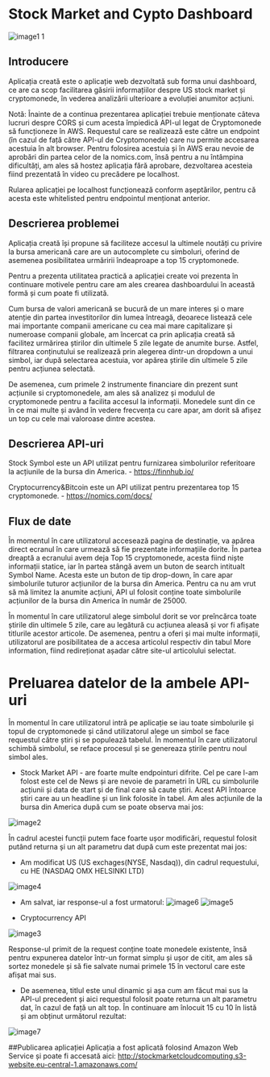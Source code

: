 # Stock Market and Cypto Dashboard

![image1 1](https://user-images.githubusercontent.com/83783825/117729933-3ee0f980-b1f4-11eb-9197-5b6b81d3c107.jpg)

## Introducere

Aplicația creată este o aplicație web dezvoltată sub forma unui dashboard, ce are ca scop facilitarea găsirii informațiilor despre US stock market și cryptomonede, în vederea analizării ulterioare a evoluției anumitor acțiuni.

Notă: Înainte de a continua prezentarea aplicației trebuie menționate câteva lucruri despre CORS și cum acesta împiedică API-ul legat de Cryptomonede să funcționeze în AWS. Requestul care se realizează este către un endpoint (în cazul de față către API-ul de Cryptomonede) care nu permite accesarea acestuia în alt browser. Pentru folosirea acestuia și în AWS erau nevoie de aprobări din partea celor de la nomics.com, însă pentru a nu întâmpina dificultăți, am ales să hostez aplicația fără aprobare, dezvoltarea acesteia fiind prezentată în video cu precădere pe localhost.

Rularea aplicației pe localhost funcționează conform așeptărilor, pentru că acesta este whitelisted pentru endpointul menționat anterior.

## Descrierea problemei
Aplicația creată își propune să faciliteze accesul la ultimele noutăți cu privire la bursa americană care are un autocomplete cu simboluri, oferind de asemenea posibilitatea urmăririi îndeaproape a top 15 cryptomonede.

Pentru a prezenta utilitatea practică a aplicației create voi prezenta în continuare motivele pentru care am ales crearea dashboardului în această formă și cum poate fi utilizată.

Cum bursa de valori americană se bucură de un mare interes și o mare atenție din partea investitorilor din lumea întreagă, deoarece listează cele mai importante companii americane cu cea mai mare capitalizare și numeroase companii globale, am încercat ca prin aplicația creată să facilitez urmărirea știrilor din ultimele 5 zile legate de anumite burse. Astfel, filtrarea conținutului se realizează prin alegerea dintr-un dropdown a unui simbol, iar după selectarea acestuia, vor apărea știrile din ultimele 5 zile pentru acțiunea selectată.

De asemenea, cum primele 2 instrumente financiare din prezent sunt acțiunile si cryptomonedele, am ales să analizez și modulul de cryptomonede pentru a facilita accesul la informații. Monedele sunt din ce în ce mai multe și având în vedere frecvența cu care apar, am dorit să afișez un top cu cele mai valoroase dintre acestea.

## Descrierea API-uri
Stock Symbol este un API utilizat pentru furnizarea simbolurilor referitoare la acțiunile de la bursa din America. - https://finnhub.io/

Cryptocurrency&Bitcoin este un API utilizat pentru prezentarea top 15 cryptomonede. - https://nomics.com/docs/

## Flux de date
În momentul în care utilizatorul accesează pagina de destinație, va apărea direct ecranul în care urmează să fie prezentate informațiile dorite. În partea dreaptă a ecranului avem deja Top 15 cryptomonede, acesta fiind niște informații statice, iar în partea stângă avem un buton de search intitualt Symbol Name. Acesta este un buton de tip drop-down, în care apar simbolurile tuturor acțiunilor de la bursa din America. Pentru ca nu am vrut să mă limitez la anumite acțiuni, API ul folosit conține toate simbolurile acțiunilor de la bursa din America în număr de 25000. 

În momentul în care utilizatorul alege simbolul dorit se vor preîncărca toate știrile din ultimele 5 zile, care au legătură cu acțiunea aleasă și vor fi afișate titlurile acestor articole. De asemenea, pentru a oferi și mai multe informații, utilizatorul are posibilitatea de a accesa articolul respectiv din tabul More information, fiind redireționat așadar către site-ul articolului selectat.

# Preluarea datelor de la ambele API-uri
În momentul în care utilizatorul intră pe aplicație se iau toate simbolurile și topul de cryptomonede și când utilizatorul alege un simbol se face requestul către știri și se populează tabelul. În momentul în care utilizatorul schimbă simbolul, se reface procesul și se genereaza știrile pentru noul simbol ales.

- Stock Market API - are foarte multe endpointuri difrite. Cel pe care l-am folost este cel de News și are nevoie de parametri în URL cu simbolurile acțiunii și data de start și de final care să caute știri. Acest API întoarce știri care au un headline și un link folosite în tabel. Am ales acțiunile de la bursa din America după cum se poate observa mai jos:

![image2](https://user-images.githubusercontent.com/83783825/117731468-d7787900-b1f6-11eb-99a1-de63c8914463.PNG)

În cadrul acestei funcții putem face foarte ușor modificări, requestul folosit putând returna și un alt parametru dat după cum este prezentat mai jos:
- Am modificat US (US exchages(NYSE, Nasdaq)), din cadrul requestului, cu HE (NASDAQ OMX HELSINKI LTD) 

![image4](https://user-images.githubusercontent.com/83783825/117735338-ed3d6c80-b1fd-11eb-96bd-3a5b2d8a7725.PNG)

- Am salvat, iar response-ul a fost urmatorul:
![image6](https://user-images.githubusercontent.com/83783825/117735943-36da8700-b1ff-11eb-8c85-70e3dd5e168b.PNG)
![image5](https://user-images.githubusercontent.com/83783825/117735949-39d57780-b1ff-11eb-9ab6-4f0a939b8e32.PNG)

- Cryptocurrency API

![image3](https://user-images.githubusercontent.com/83783825/117731471-db0c0000-b1f6-11eb-967a-a8dff6784c0f.PNG)

Response-ul primit de la request conține toate monedele existente, însă pentru expunerea datelor într-un format simplu și ușor de citit, am ales să sortez monedele și să fie salvate numai primele 15 în vectorul care este afișat mai sus.

- De asemenea, titlul este unul dinamic și așa cum am făcut mai sus la API-ul precedent și aici requestul folosit poate returna un alt parametru dat, în cazul de față un alt top. În continuare am înlocuit 15 cu 10 în listă și am obținut următorul rezultat:

![image7](https://user-images.githubusercontent.com/83783825/117738293-5e801e00-b204-11eb-8672-b34c24341a0f.PNG)

##Publicarea aplicației
Aplicația a fost aplicată folosind Amazon Web Service și poate fi accesată aici: http://stockmarketcloudcomputing.s3-website.eu-central-1.amazonaws.com/





